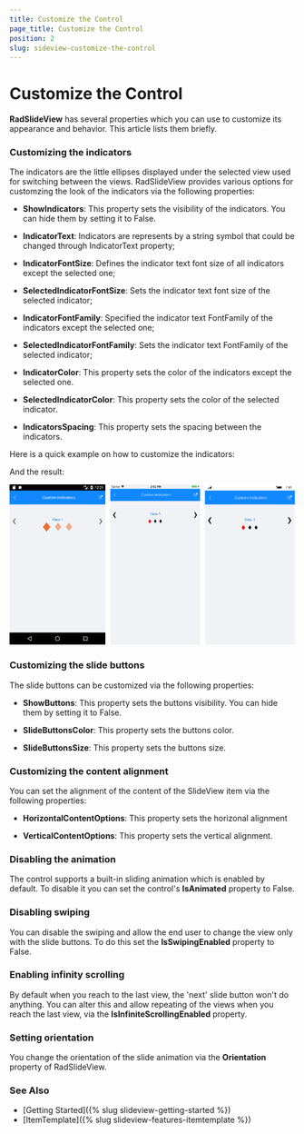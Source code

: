 ```yaml
---
title: Customize the Control
page_title: Customize the Control
position: 2
slug: sideview-customize-the-control
---
```


# Customize the Control

**RadSlideView** has several properties which you can use to customize its appearance and behavior. This article lists them briefly.

### Customizing the indicators

The indicators are the little ellipses displayed under the selected view used for switching between the views. RadSlideView provides various options for customzing the look of the indicators via the following properties:

- **ShowIndicators**: This property sets the visibility of the indicators. You can hide them by setting it to False.

- **IndicatorText**: Indicators are represents by a string symbol that could be changed through IndicatorText property;

- **IndicatorFontSize**: Defines the indicator text font size of all indicators except the selected one;

- **SelectedIndicatorFontSize**: Sets the indicator text font size of the selected indicator;

- **IndicatorFontFamily**: Specified the indicator text FontFamily of the indicators except the selected one;

- **SelectedIndicatorFontFamily**: Sets the indicator text FontFamily of the selected indicator;

- **IndicatorColor**: This property sets the color of the indicators except the selected one.

- **SelectedIndicatorColor**: This property sets the color of the selected indicator.

- **IndicatorsSpacing**: This property sets the spacing between the indicators.

Here is a quick example on how to customize the indicators:

<snippet id='slideview-custom-indicators-xaml' />

And the result:

![SlideView Indicators](images/slideview-custom-indicators.png)

### Customizing the slide buttons

The slide buttons can be customized via the following properties:

- **ShowButtons**: This property sets the buttons visibility. You can hide them by setting it to False.

- **SlideButtonsColor**: This property sets the buttons color.

- **SlideButtonsSize**: This property sets the buttons size.

### Customizing the content alignment

You can set the alignment of the content of the SlideView item via the following properties:

- **HorizontalContentOptions**: This property sets the horizonal alignment

- **VerticalContentOptions**: This property sets the vertical alignment. 

### Disabling the animation

The control supports a built-in sliding animation which is enabled by default. To disable it you can set the control's **IsAnimated** property to False.

### Disabling swiping

You can disable the swiping and allow the end user to change the view only with the slide buttons. To do this set the **IsSwipingEnabled** property to False.

### Enabling infinity scrolling

By default when you reach to the last view, the 'next' slide button won't do anything. You can alter this and allow repeating of the views when you reach the last view, via the **IsInfiniteScrollingEnabled** property.

### Setting orientation

You change the orientation of the slide animation via the **Orientation** property of RadSlideView.

### See Also
- [Getting Started]({% slug slideview-getting-started %})
- [ItemTemplate]({% slug slideview-features-itemtemplate %})
